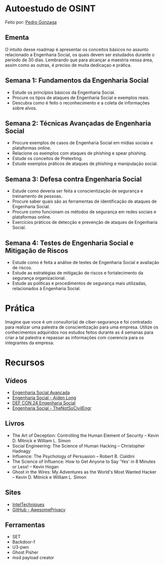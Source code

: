 # Autoestudo de OSINT
Feito por: [Pedro Gonzaga](https://github.com/Gonzaga-Pedro)

## Ementa 
O intuito desse roadmap é apresentar os conceitos básicos no assunto relacionado a Engenharia Social, os quais devem ser estudados durante o período de 30 dias. 
Lembrando que para alcançar a maestria nessa área, assim como as outras, é preciso de muita dedicaçao e prática.

## Semana 1: Fundamentos da Engenharia Social
- Estude os princípios básicos da Engenharia Social.
- Procure os tipos de ataques de Engenharia Social e exemplos reais.
- Descubra como é feito o reconhecimento e a coleta de informações sobre alvos.

## Semana 2: Técnicas Avançadas de Engenharia Social
- Procure exemplos de casos de Engenharia Social em mídias sociais e plataformas online.
- Relacione os exemplos com ataques de phishing e spear phishing.
- Estude os conceitos de Pretexting.
- Estude exemplos práticos de ataques de phishing e manipulação social.

## Semana 3: Defesa contra Engenharia Social
- Estude como deveria ser feita a conscientização de segurança e treinamento de pessoas.
- Procure saber quais são as ferramentas de identificação de ataques de Engenharia Social.
- Procure como funcionam os métodos de segurança em redes sociais e plataformas online.
- Exercícios práticos de detecção e prevenção de ataques de Engenharia Social.

## Semana 4: Testes de Engenharia Social e Mitigação de Riscos
- Estude como é feita a análise de testes de Engenharia Social e avaliação de riscos.
- Estude as estratégias de mitigação de riscos e fortalecimento da segurança organizacional.
- Estude as políticas e procedimentos de segurança mais utilizadas, relacionados à Engenharia Social.

# Prática
Imagine que voce é um consultor(a) de ciber-segurança e foi contratado para realizar uma palestra de conscientização para uma empresa. 
Utilize os conhecimentos adquiridos nos estudos feitos durante as 4 semanas para criar a tal palestra e repassar as informações com coerencia para os integrantes da empresa.

# Recursos

## Vídeos
- [Engenharia Social Avançada](https://www.youtube.com/watch?v=V6vqbDQOncY)
- [Engenharia Social - Aiden Long](https://www.youtube.com/watch?v=V6vqbDQOncY)
- [DEF CON 24 Engenharia Social](https://www.youtube.com/watch?v=V6vqbDQOncY)
- [Engenharia Social - TheNotSoCivilEngr](https://www.youtube.com/playlist?list=PLwxkGxLTPJTmmbd3Bv0-1VsbeCTWx_L1x)

## Livros
- The Art of Deception: Controlling the Human Element of Security – Kevin D. Mitnick e William L. Simon
- Social Engineering: The Science of Human Hacking – Christopher Hadnagy
- Influence: The Psychology of Persuasion – Robert B. Cialdini
- The Science of Influence: How to Get Anyone to Say 'Yes' in 8 Minutes or Less! – Kevin Hogan
- Ghost in the Wires: My Adventures as the World's Most Wanted Hacker – Kevin D. Mitnick e William L. Simon

## Sites
- [IntelTechniques](https://inteltechniques.com/book7.html)
- [GitHub - AwesomePrivacy](https://inteltechniques.com/book7.html)

## Ferramentas
- SET
- Backdoor-f
- U3-pwn
- Ghost Pisher
- msd payload creator
